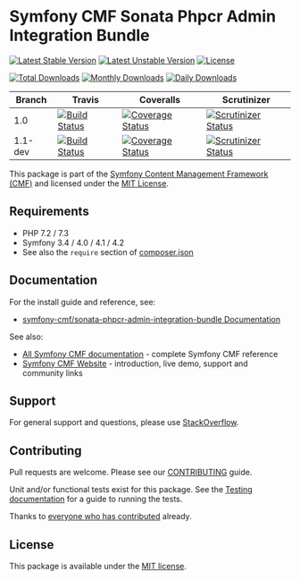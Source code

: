 # Symfony CMF Sonata Phpcr Admin Integration Bundle

[![Latest Stable Version](https://poser.pugx.org/symfony-cmf/sonata-phpcr-admin-integration-bundle/v/stable)](https://packagist.org/packages/symfony-cmf/sonata-phpcr-admin-integration-bundle)
[![Latest Unstable Version](https://poser.pugx.org/symfony-cmf/sonata-phpcr-admin-integration-bundle/v/unstable)](https://packagist.org/packages/symfony-cmf/sonata-phpcr-admin-integration-bundle)
[![License](https://poser.pugx.org/symfony-cmf/sonata-phpcr-admin-integration-bundle/license)](https://packagist.org/packages/symfony-cmf/sonata-phpcr-admin-integration-bundle)

[![Total Downloads](https://poser.pugx.org/symfony-cmf/sonata-phpcr-admin-integration-bundle/downloads)](https://packagist.org/packages/symfony-cmf/sonata-phpcr-admin-integration-bundle)
[![Monthly Downloads](https://poser.pugx.org/symfony-cmf/sonata-phpcr-admin-integration-bundle/d/monthly)](https://packagist.org/packages/symfony-cmf/sonata-phpcr-admin-integration-bundle)
[![Daily Downloads](https://poser.pugx.org/symfony-cmf/sonata-phpcr-admin-integration-bundle/d/daily)](https://packagist.org/packages/symfony-cmf/sonata-phpcr-admin-integration-bundle)

Branch | Travis | Coveralls | Scrutinizer |
------ | ------ | --------- | ----------- |
1.0   | [![Build Status][travis_stable_badge]][travis_stable_link]     | [![Coverage Status][coveralls_stable_badge]][coveralls_stable_link]     | [![Scrutinizer Status][scrutinizer_stable_badge]][scrutinizer_stable_link] |
1.1-dev | [![Build Status][travis_unstable_badge]][travis_unstable_link] | [![Coverage Status][coveralls_unstable_badge]][coveralls_unstable_link] | [![Scrutinizer Status][scrutinizer_unstable_badge]][scrutinizer_unstable_link] |


This package is part of the [Symfony Content Management Framework (CMF)](https://cmf.symfony.com/) and licensed
under the [MIT License](LICENSE).



## Requirements

* PHP 7.2 / 7.3
* Symfony 3.4 / 4.0 / 4.1 / 4.2
* See also the `require` section of [composer.json](composer.json)

## Documentation

For the install guide and reference, see:

* [symfony-cmf/sonata-phpcr-admin-integration-bundle Documentation](https://symfony.com/doc/master/cmf/bundles/sonata-phpcr-admin-integration-bundle/index.html)

See also:

* [All Symfony CMF documentation](https://symfony.com/doc/master/cmf/index.html) - complete Symfony CMF reference
* [Symfony CMF Website](https://cmf.symfony.com/) - introduction, live demo, support and community links

## Support

For general support and questions, please use [StackOverflow](https://stackoverflow.com/questions/tagged/symfony-cmf).

## Contributing

Pull requests are welcome. Please see our
[CONTRIBUTING](https://github.com/symfony-cmf/blob/master/CONTRIBUTING.md)
guide.

Unit and/or functional tests exist for this package. See the
[Testing documentation](https://symfony.com/doc/master/cmf/components/testing.html)
for a guide to running the tests.

Thanks to
[everyone who has contributed](contributors) already.

## License

This package is available under the [MIT license](src/Resources/meta/LICENSE).

[travis_stable_badge]: https://travis-ci.org/symfony-cmf/sonata-phpcr-admin-integration-bundle.svg?branch=1.0
[travis_stable_link]: https://travis-ci.org/symfony-cmf/sonata-phpcr-admin-integration-bundle
[travis_unstable_badge]: https://travis-ci.org/symfony-cmf/sonata-phpcr-admin-integration-bundle.svg?branch=1.1-dev
[travis_unstable_link]: https://travis-ci.org/symfony-cmf/sonata-phpcr-admin-integration-bundle

[coveralls_stable_badge]: https://coveralls.io/repos/github/symfony-cmf/sonata-phpcr-admin-integration-bundle/badge.svg?branch=1.0
[coveralls_stable_link]: https://coveralls.io/github/symfony-cmf/sonata-phpcr-admin-integration-bundle?branch=1.0
[coveralls_unstable_badge]: https://coveralls.io/repos/github/symfony-cmf/sonata-phpcr-admin-integration-bundle/badge.svg?branch=1.1-dev
[coveralls_unstable_link]: https://coveralls.io/github/symfony-cmf/sonata-phpcr-admin-integration-bundle?branch=1.1-dev

[scrutinizer_stable_badge]: https://scrutinizer-ci.com/g/symfony-cmf/sonata-phpcr-admin-integration-bundle/badges/quality-score.png?b=1.0
[scrutinizer_stable_link]: https://scrutinizer-ci.com/g/symfony-cmf/sonata-phpcr-admin-integration-bundle/?branch=1.0
[scrutinizer_unstable_badge]: https://scrutinizer-ci.com/g/symfony-cmf/sonata-phpcr-admin-integration-bundle/badges/quality-score.png?b=1.1-dev
[scrutinizer_unstable_link]: https://scrutinizer-ci.com/g/symfony-cmf/sonata-phpcr-admin-integration-bundle/?branch=1.1-dev
